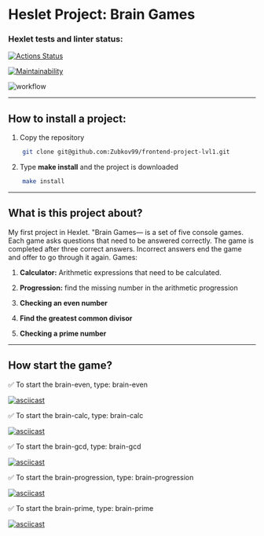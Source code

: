 # Heslet Project: Brain Games

### Hexlet tests and linter status:

[![Actions Status](https://github.com/Zubkov99/frontend-project-lvl1/workflows/hexlet-check/badge.svg)](https://github.com/Zubkov99/frontend-project-lvl1/actions)

[![Maintainability](https://api.codeclimate.com/v1/badges/b2c6298928454886ea01/maintainability)](https://codeclimate.com/github/Zubkov99/frontend-project-lvl1/maintainability)

![workflow](https://github.com/Zubkov99/frontend-project-lvl1/actions/workflows/github-actions-demo.yml/badge.svg)

____
## How to install a project:

1. Copy the repository 
```bash
    git clone git@github.com:Zubkov99/frontend-project-lvl1.git
```
2. Type **make install** and the project is downloaded
```bash
    make install
```
____
## What is this project about?

My first project in Hexlet. "Brain Games— is a set of five console games. Each game asks questions that need to be answered correctly. The game is completed after three correct answers. Incorrect answers end the game and offer to go through it again. Games:

1. **Calculator:** Arithmetic expressions that need to be calculated.

2. **Progression:** find the missing number in the arithmetic progression

3. **Checking an even number**

4. **Find the greatest common divisor**

5. **Checking a prime number**



____
## How start the game?

✅ To start the brain-even, type: brain-even

[![asciicast](https://asciinema.org/a/TitscPTS68e8WQjniBlwqp7WR.svg)](https://asciinema.org/a/TitscPTS68e8WQjniBlwqp7WR)


✅ To start the brain-calc, type: brain-calc

[![asciicast](https://asciinema.org/a/QKqmlG3OcA3tSGTyQCpfGcQkB.svg)](https://asciinema.org/a/QKqmlG3OcA3tSGTyQCpfGcQkB)


✅ To start the brain-gcd, type: brain-gcd

[![asciicast](https://asciinema.org/a/Wx9Zc2Ptb5H7ZbvEKCQSIEOU0.svg)](https://asciinema.org/a/Wx9Zc2Ptb5H7ZbvEKCQSIEOU0)


 ✅ To start the brain-progression, type: brain-progression

[![asciicast](https://asciinema.org/a/UkvEMox7WURtwYcz6mIpP8t3K.svg)](https://asciinema.org/a/UkvEMox7WURtwYcz6mIpP8t3K)

 ✅ To start the brain-prime, type: brain-prime

[![asciicast](https://asciinema.org/a/U3MjnTREdQahJHyK5CcAE8zhK.svg)](https://asciinema.org/a/U3MjnTREdQahJHyK5CcAE8zhK)